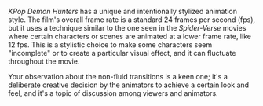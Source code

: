 *KPop Demon Hunters* has a unique and intentionally stylized animation style. The film's overall frame rate is a standard 24 frames per second (fps), but it uses a technique similar to the one seen in the *Spider-Verse* movies where certain characters or scenes are animated at a lower frame rate, like 12 fps. This is a stylistic choice to make some characters seem "incomplete" or to create a particular visual effect, and it can fluctuate throughout the movie.

Your observation about the non-fluid transitions is a keen one; it's a deliberate creative decision by the animators to achieve a certain look and feel, and it's a topic of discussion among viewers and animators.